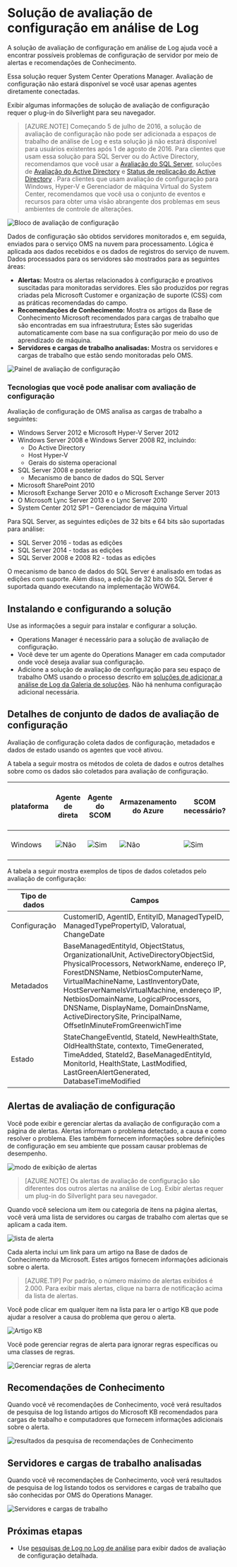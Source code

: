 <properties
    pageTitle="Solução de avaliação de configuração em análise de Log | Microsoft Azure"
    description="A solução de avaliação de configuração em análise de Log fornece informações detalhadas sobre o estado atual de sua infraestrutura de servidor do System Center Operations Manager ao usar agentes do Operations Manager ou um grupo de gerenciamento do Operations Manager."
    services="log-analytics"
    documentationCenter=""
    authors="bandersmsft"
    manager="jwhit"
    editor=""/>

<tags
    ms.service="log-analytics"
    ms.workload="na"
    ms.tgt_pltfrm="na"
    ms.devlang="na"
    ms.topic="article"
    ms.date="10/10/2016"
    ms.author="banders"/>

# <a name="configuration-assessment-solution-in-log-analytics"></a>Solução de avaliação de configuração em análise de Log

A solução de avaliação de configuração em análise de Log ajuda você a encontrar possíveis problemas de configuração de servidor por meio de alertas e recomendações de Conhecimento.

Essa solução requer System Center Operations Manager. Avaliação de configuração não estará disponível se você usar apenas agentes diretamente conectadas.

Exibir algumas informações de solução de avaliação de configuração requer o plug-in do Silverlight para seu navegador.

>[AZURE.NOTE] Começando 5 de julho de 2016, a solução de avaliação de configuração não pode ser adicionada a espaços de trabalho de análise de Log e esta solução já não estará disponível para usuários existentes após 1 de agosto de 2016. Para clientes que usam essa solução para SQL Server ou do Active Directory, recomendamos que você usar a [Avaliação do SQL Server](log-analytics-sql-assessment.md), soluções de [Avaliação do Active Directory](log-analytics-ad-assessment.md) e [Status de replicação do Active Directory](log-analytics-ad-replication-status.md) . Para clientes que usam avaliação de configuração para Windows, Hyper-V e Gerenciador de máquina Virtual do System Center, recomendamos que você usa o conjunto de eventos e recursos para obter uma visão abrangente dos problemas em seus ambientes de controle de alterações.

![Bloco de avaliação de configuração](./media/log-analytics-configuration-assessment/oms-config-assess-tile.png)

Dados de configuração são obtidos servidores monitorados e, em seguida, enviados para o serviço OMS na nuvem para processamento. Lógica é aplicada aos dados recebidos e os dados de registros do serviço de nuvem. Dados processados para os servidores são mostrados para as seguintes áreas:

- **Alertas:** Mostra os alertas relacionados à configuração e proativos suscitadas para monitoradas servidores. Eles são produzidos por regras criadas pela Microsoft Customer e organização de suporte (CSS) com as práticas recomendadas do campo.
- **Recomendações de Conhecimento:** Mostra os artigos da Base de Conhecimento Microsoft recomendados para cargas de trabalho que são encontradas em sua infraestrutura; Estes são sugeridas automaticamente com base na sua configuração por meio do uso de aprendizado de máquina.
- **Servidores e cargas de trabalho analisadas:** Mostra os servidores e cargas de trabalho que estão sendo monitoradas pelo OMS.

![Painel de avaliação de configuração](./media/log-analytics-configuration-assessment/oms-config-assess-dash01.png)

### <a name="technologies-you-can-analyze-with-configuration-assessment"></a>Tecnologias que você pode analisar com avaliação de configuração

Avaliação de configuração de OMS analisa as cargas de trabalho a seguintes:

- Windows Server 2012 e Microsoft Hyper-V Server 2012
- Windows Server 2008 e Windows Server 2008 R2, incluindo:
    - Do Active Directory
    - Host Hyper-V
    - Gerais do sistema operacional
- SQL Server 2008 e posterior
    - Mecanismo de banco de dados do SQL Server
- Microsoft SharePoint 2010
- Microsoft Exchange Server 2010 e o Microsoft Exchange Server 2013
- O Microsoft Lync Server 2013 e o Lync Server 2010
- System Center 2012 SP1 – Gerenciador de máquina Virtual

Para SQL Server, as seguintes edições de 32 bits e 64 bits são suportadas para análise:

- SQL Server 2016 - todas as edições
- SQL Server 2014 - todas as edições
- SQL Server 2008 e 2008 R2 - todas as edições

O mecanismo de banco de dados do SQL Server é analisado em todas as edições com suporte. Além disso, a edição de 32 bits do SQL Server é suportada quando executando na implementação WOW64.

## <a name="installing-and-configuring-the-solution"></a>Instalando e configurando a solução
Use as informações a seguir para instalar e configurar a solução.

- Operations Manager é necessário para a solução de avaliação de configuração.
- Você deve ter um agente do Operations Manager em cada computador onde você deseja avaliar sua configuração.
- Adicione a solução de avaliação de configuração para seu espaço de trabalho OMS usando o processo descrito em [soluções de adicionar a análise de Log da Galeria de soluções](log-analytics-add-solutions.md).  Não há nenhuma configuração adicional necessária.

## <a name="configuration-assessment-data-collection-details"></a>Detalhes de conjunto de dados de avaliação de configuração

Avaliação de configuração coleta dados de configuração, metadados e dados de estado usando os agentes que você ativou.

A tabela a seguir mostra os métodos de coleta de dados e outros detalhes sobre como os dados são coletados para avaliação de configuração.

| plataforma | Agente de direta | Agente do SCOM | Armazenamento do Azure | SCOM necessário? | Enviados via grupo de gerenciamento de dados do SCOM agente | frequência de conjunto |
|---|---|---|---|---|---|---|
|Windows|![Não](./media/log-analytics-configuration-assessment/oms-bullet-red.png)|![Sim](./media/log-analytics-configuration-assessment/oms-bullet-green.png)|![Não](./media/log-analytics-configuration-assessment/oms-bullet-red.png)|            ![Sim](./media/log-analytics-configuration-assessment/oms-bullet-green.png)|![Sim](./media/log-analytics-configuration-assessment/oms-bullet-green.png)| duas vezes por dia|

A tabela a seguir mostra exemplos de tipos de dados coletados pelo avaliação de configuração:

|**Tipo de dados**|**Campos**|
|---|---|
|Configuração|CustomerID, AgentID, EntityID, ManagedTypeID, ManagedTypePropertyID, Valoratual, ChangeDate|
|Metadados|BaseManagedEntityId, ObjectStatus, OrganizationalUnit, ActiveDirectoryObjectSid, PhysicalProcessors, NetworkName, endereço IP, ForestDNSName, NetbiosComputerName, VirtualMachineName, LastInventoryDate, HostServerNameIsVirtualMachine, endereço IP, NetbiosDomainName, LogicalProcessors, DNSName, DisplayName, DomainDnsName, ActiveDirectorySite, PrincipalName, OffsetInMinuteFromGreenwichTime|
|Estado|StateChangeEventId, StateId, NewHealthState, OldHealthState, contexto, TimeGenerated, TimeAdded, StateId2, BaseManagedEntityId, MonitorId, HealthState, LastModified, LastGreenAlertGenerated, DatabaseTimeModified|

## <a name="configuration-assessment-alerts"></a>Alertas de avaliação de configuração
Você pode exibir e gerenciar alertas da avaliação de configuração com a página de alertas. Alertas informam o problema detectado, a causa e como resolver o problema. Eles também fornecem informações sobre definições de configuração em seu ambiente que possam causar problemas de desempenho.

![modo de exibição de alertas](./media/log-analytics-configuration-assessment/oms-config-assess-alerts01.png)

>[AZURE.NOTE] Os alertas de avaliação de configuração são diferentes dos outros alertas na análise de Log. Exibir alertas requer um plug-in do Silverlight para seu navegador.

Quando você seleciona um item ou categoria de itens na página alertas, você verá uma lista de servidores ou cargas de trabalho com alertas que se aplicam a cada item.

![lista de alerta](./media/log-analytics-configuration-assessment/oms-config-assess-alerts-view-config.png)

Cada alerta inclui um link para um artigo na Base de dados de Conhecimento da Microsoft. Estes artigos fornecem informações adicionais sobre o alerta.

>[AZURE.TIP] Por padrão, o número máximo de alertas exibidos é 2.000. Para exibir mais alertas, clique na barra de notificação acima da lista de alertas.

Você pode clicar em qualquer item na lista para ler o artigo KB que pode ajudar a resolver a causa do problema que gerou o alerta.

![Artigo KB](./media/log-analytics-configuration-assessment/oms-config-assess-alerts-details-kb.png)

Você pode gerenciar regras de alerta para ignorar regras específicas ou uma classes de regras.

![Gerenciar regras de alerta](./media/log-analytics-configuration-assessment/oms-config-assess-alert-rules.png)

## <a name="knowledge-recommendations"></a>Recomendações de Conhecimento
Quando você vê recomendações de Conhecimento, você verá resultados de pesquisa de log listando artigos do Microsoft KB recomendados para cargas de trabalho e computadores que fornecem informações adicionais sobre o alerta.

![resultados da pesquisa de recomendações de Conhecimento](./media/log-analytics-configuration-assessment/oms-config-assess-knowledge-recommendations.png)

## <a name="servers-and-workloads-analyzed"></a>Servidores e cargas de trabalho analisadas
Quando você vê recomendações de Conhecimento, você verá resultados de pesquisa de log listando todos os servidores e cargas de trabalho que são conhecidas por OMS do Operations Manager.

![Servidores e cargas de trabalho](./media/log-analytics-configuration-assessment/oms-config-assess-servers-workloads.png)

## <a name="next-steps"></a>Próximas etapas

- Use [pesquisas de Log no Log de análise](log-analytics-log-searches.md) para exibir dados de avaliação de configuração detalhada.
